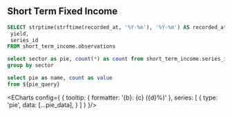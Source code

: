 ## Short Term Fixed Income

```sql short_term_bonds_observations
SELECT strptime(strftime(recorded_at, '%Y-%m'), '%Y-%m') AS recorded_at,
 yield,
 series_id 
FROM short_term_income.observations
```

<LineChart
    data={short_term_bonds_observations}
    x=recorded_at
    y=yield
    series =series_id
/>

```sql pie_query
select sector as pie, count(*) as count from short_term_income.series_info
group by sector
```

```sql pie_data
select pie as name, count as value 
from ${pie_query}
```

<ECharts config={
    {
        tooltip: {
            formatter: '{b}: {c} ({d}%)'
        },
        series: [
            {
                type: 'pie',
                data: [...pie_data],
            }
        ]
    }
}/>




















